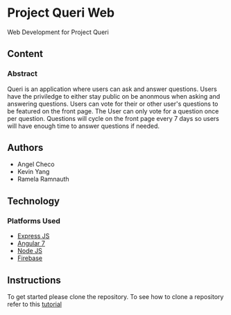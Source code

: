 # Project Queri Web 

Web Development for Project Queri

## Content

### Abstract
Queri is an application where users can ask and answer questions. Users have the priviledge to either stay public on be anonmous when asking and answering questions. Users can vote for their or other user's questions to be featured on the front page. The User can only vote for a question once per question. Questions will cycle on the front page every 7 days so users will have enough time to answer questions if needed.

## Authors

* Angel Checo
* Kevin Yang
* Ramela Ramnauth

## Technology

### Platforms Used

* [Express JS](https://expressjs.com/)
* [Angular 7](https://angular.io/)
* [Node JS](https://nodejs.org/en/)
* [Firebase](https://firebase.google.com/)


## Instructions

To get started please clone the repository. To see how to clone a repository refer to this 
[tutorial](https://help.github.com/en/articles/cloning-a-repository)

